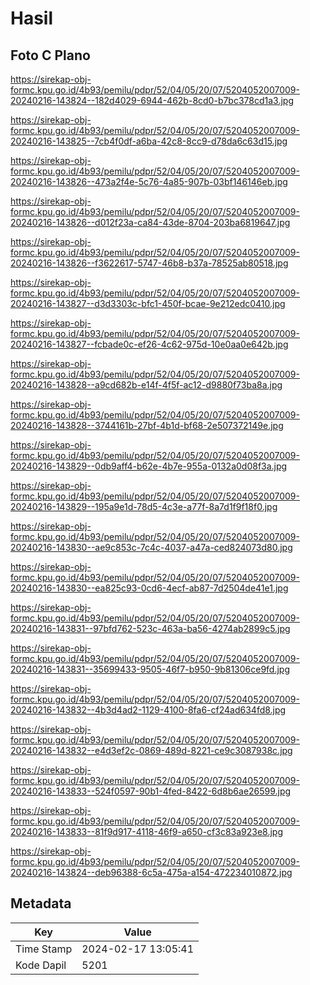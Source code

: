 # Hasil

## Foto C Plano

https://sirekap-obj-formc.kpu.go.id/4b93/pemilu/pdpr/52/04/05/20/07/5204052007009-20240216-143824--182d4029-6944-462b-8cd0-b7bc378cd1a3.jpg

https://sirekap-obj-formc.kpu.go.id/4b93/pemilu/pdpr/52/04/05/20/07/5204052007009-20240216-143825--7cb4f0df-a6ba-42c8-8cc9-d78da6c63d15.jpg

https://sirekap-obj-formc.kpu.go.id/4b93/pemilu/pdpr/52/04/05/20/07/5204052007009-20240216-143826--473a2f4e-5c76-4a85-907b-03bf146146eb.jpg

https://sirekap-obj-formc.kpu.go.id/4b93/pemilu/pdpr/52/04/05/20/07/5204052007009-20240216-143826--d012f23a-ca84-43de-8704-203ba6819647.jpg

https://sirekap-obj-formc.kpu.go.id/4b93/pemilu/pdpr/52/04/05/20/07/5204052007009-20240216-143826--f3622617-5747-46b8-b37a-78525ab80518.jpg

https://sirekap-obj-formc.kpu.go.id/4b93/pemilu/pdpr/52/04/05/20/07/5204052007009-20240216-143827--d3d3303c-bfc1-450f-bcae-9e212edc0410.jpg

https://sirekap-obj-formc.kpu.go.id/4b93/pemilu/pdpr/52/04/05/20/07/5204052007009-20240216-143827--fcbade0c-ef26-4c62-975d-10e0aa0e642b.jpg

https://sirekap-obj-formc.kpu.go.id/4b93/pemilu/pdpr/52/04/05/20/07/5204052007009-20240216-143828--a9cd682b-e14f-4f5f-ac12-d9880f73ba8a.jpg

https://sirekap-obj-formc.kpu.go.id/4b93/pemilu/pdpr/52/04/05/20/07/5204052007009-20240216-143828--3744161b-27bf-4b1d-bf68-2e507372149e.jpg

https://sirekap-obj-formc.kpu.go.id/4b93/pemilu/pdpr/52/04/05/20/07/5204052007009-20240216-143829--0db9aff4-b62e-4b7e-955a-0132a0d08f3a.jpg

https://sirekap-obj-formc.kpu.go.id/4b93/pemilu/pdpr/52/04/05/20/07/5204052007009-20240216-143829--195a9e1d-78d5-4c3e-a77f-8a7d1f9f18f0.jpg

https://sirekap-obj-formc.kpu.go.id/4b93/pemilu/pdpr/52/04/05/20/07/5204052007009-20240216-143830--ae9c853c-7c4c-4037-a47a-ced824073d80.jpg

https://sirekap-obj-formc.kpu.go.id/4b93/pemilu/pdpr/52/04/05/20/07/5204052007009-20240216-143830--ea825c93-0cd6-4ecf-ab87-7d2504de41e1.jpg

https://sirekap-obj-formc.kpu.go.id/4b93/pemilu/pdpr/52/04/05/20/07/5204052007009-20240216-143831--97bfd762-523c-463a-ba56-4274ab2899c5.jpg

https://sirekap-obj-formc.kpu.go.id/4b93/pemilu/pdpr/52/04/05/20/07/5204052007009-20240216-143831--35699433-9505-46f7-b950-9b81306ce9fd.jpg

https://sirekap-obj-formc.kpu.go.id/4b93/pemilu/pdpr/52/04/05/20/07/5204052007009-20240216-143832--4b3d4ad2-1129-4100-8fa6-cf24ad634fd8.jpg

https://sirekap-obj-formc.kpu.go.id/4b93/pemilu/pdpr/52/04/05/20/07/5204052007009-20240216-143832--e4d3ef2c-0869-489d-8221-ce9c3087938c.jpg

https://sirekap-obj-formc.kpu.go.id/4b93/pemilu/pdpr/52/04/05/20/07/5204052007009-20240216-143833--524f0597-90b1-4fed-8422-6d8b6ae26599.jpg

https://sirekap-obj-formc.kpu.go.id/4b93/pemilu/pdpr/52/04/05/20/07/5204052007009-20240216-143833--81f9d917-4118-46f9-a650-cf3c83a923e8.jpg

https://sirekap-obj-formc.kpu.go.id/4b93/pemilu/pdpr/52/04/05/20/07/5204052007009-20240216-143824--deb96388-6c5a-475a-a154-472234010872.jpg


## Metadata

| Key        | Value               |
| ---------- | ------------------- |
| Time Stamp | 2024-02-17 13:05:41 |
| Kode Dapil | 5201                |



